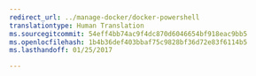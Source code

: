 ```yaml
---
redirect_url: ../manage-docker/docker-powershell
translationtype: Human Translation
ms.sourcegitcommit: 54eff4bb74ac9f4dc870d6046654bf918eac9bb5
ms.openlocfilehash: 1b4b36def403bbaf75c9828bf36d72e83f6114b5
ms.lasthandoff: 01/25/2017

---
```

